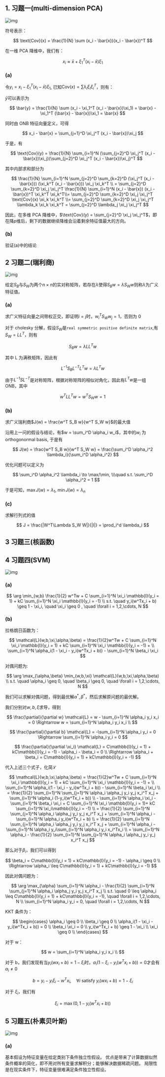 ## 1. 习题一(multi-dimension PCA)

![img](https://img2023.cnblogs.com/blog/3436855/202405/3436855-20240515194454455-2039918970.png)

符号表示：

$$
\text{Cov}(x) = \frac{1}{N} \sum (x_i - \bar{x})(x_i - \bar{x})^T
$$

在一维 PCA 降维中，我们有：

$$
x_i \approx \bar{x} + \xi_1^T (x_i - \bar{x})\xi_1
$$

### (a)

令$y_i = x_i - \xi_1^T (x_i - \bar{x})\xi_1$, 已知$\text{Cov}(x) = \sum \lambda_i \xi_i \xi_i^T$，则有：

$\bar{y}$可以表示为

$$
\bar{y} = \frac{1}{N} \sum (x_i - \xi_1^T (x_i - \bar{x})\xi_1) = \bar{x} - \xi_1^T (\bar{x} - \bar{x})\xi_1 = \bar{x}
$$

同时由 ONB 特征向量定义，可得

$$
x_i - \bar{x} = \sum_{j=1}^D \xi_j^T (x_i - \bar{x})\xi_j
$$

于是，有

$$
\text{Cov}(y) = \frac{1}{N} \sum_{i=1}^N (\sum_{j=2}^D \xi_j^T (x_i - \bar{x})\xi_j)(\sum_{j=2}^D \xi_j^T (x_i - \bar{x})\xi_j)^T
$$

其中内部求和部分为

$$
\frac{1}{N} \sum_{i=1}^N  \sum_{j=2}^D \sum_{k=2}^D (\xi_j^T (x_i - \bar{x})) (\xi_k^T (x_i - \bar{x})) \xi_j \xi_k^T \\
=  \sum_{j=2}^D \sum_{k=2}^D \xi_j \xi_j^T  \frac{1}{N} \sum_{i=1}^N  (x_i - \bar{x}) (x_i - \bar{x})^T \xi_k^T \xi_k^T\\=
\sum_{j=2}^D \sum_{k=2}^D \xi_j \xi_j^T \text{Cov}(x) \xi_k \xi_k^T \\=
\sum_{j=2}^D \sum_{k=2}^D \xi_j \xi_j^T \lambda_k \xi_k \xi_k^T = \sum_{j=2}^D \lambda_j \xi_j \xi_j^T
$$

因此，在多维 PCA 降维中，$\text{Cov}(y) = \sum_{j=2}^D \xi_j \xi_j^T$，即在降$p$维后，剩下的数据继续降维会沿着剩余特征值最大的方向。

### (b)

验证(a)中的结论

## 2 习题二(瑞利商)

![img](https://img2023.cnblogs.com/blog/3436855/202405/3436855-20240515194534168-640155064.png)

给定$S_B$与$S_W$为两个$n\times n$的实对称矩阵，若存在$\lambda$使得$S_Bw= \lambda S_W w$则称$\lambda$为广义特征值。

### (a)

求广义特征向量之间带权正交，即证明$i=j$时，$w_i^TS_Ww_j = 1$，否则为 0

对于 cholesky 分解，假设$S_W$是`real symmetric positive definite matrix`,有$S_W = LL^T$，则有

$$
S_Bw= \lambda LL^T w
$$

其中 L 为满秩矩阵，因此有

$$
L^{-1}S_BL^{-T}L^Tw = \lambda L^Tw
$$

由于$L^{-1}SL^{-T}$是对称矩阵，根据对称矩阵的相似对角化，因此有$L^Tw$是一组 ONB，其中

$$
w^T L L^T w = w^T S_W w = 1
$$

### (b)

求广义瑞利商$J(w) = \frac{w^T S_B w}{w^T S_W w}$的最大值

沿用上一问的假设与结论，有$w = \sum_i^D \alpha_i w_i$，其中的$w_i$ 为 orthogonormal basis, 于是有

$$
J(w) = \frac{w^T S_B w}{w^T S_W w} = \frac{\sum_i^D \alpha_i^2 \lambda_i}{\sum_i^D \alpha_i^2}
$$

优化问题可以定义为

$$
\sum_i^D \alpha_i^2 \lambda_i \to \max/\min, \\\quad s.t. \sum_i^D \alpha_i^2 = 1
$$

于是可知，$\max J(w) = \lambda_1$, $\min J(w) = \lambda_n$

### (c)

求解行列式的值

$$
J = \frac{|W^T\Lambda S_W W|}{|I|} = \prod_i^d \lambda_i
$$

## 3 习题三(核函数)

## 4 习题四(SVM)

![img](https://img2023.cnblogs.com/blog/3436855/202405/3436855-20240515204416390-1489249355.png)

### (a)

$$
\arg \min_{w,b} \frac{1}{2} w^Tw + C \sum_{i=1}^N \xi_i \mathbb{I}(y_i = 1) + kC \sum_{i=1}^N \xi_i \mathbb{I}(y_i = -1) \\
s.t. \quad y_i(w^Tx_i + b) \geq 1 - \xi_i, \quad \xi_i \geq 0 , \quad \forall i = 1,2,\cdots, N
$$

### (b)

拉格朗日函数为：

$$
\mathcal{L}(w,b,\xi,\alpha,\beta) = \frac{1}{2}w^Tw + C \sum_{i=1}^N \xi_i \mathbb{I}(y_i = 1) + kC \sum_{i=1}^N \xi_i \mathbb{I}(y_i = -1) + \\
\sum_{i=1}^N \alpha_i(1 - \xi_i - y_i(w^Tx_i + b)) - \sum_{i=1}^N \beta_i \xi_i
$$

对偶问题为:

$$
\arg \max_{\alpha,\beta} \min_{w,b,\xi} \mathcal{L}(w,b,\xi,\alpha,\beta) \\
s.t. \quad \alpha_i \geq 0, \quad \beta_i \geq 0, \quad \forall i = 1,2,\cdots, N
$$

我们可以求解对偶问题，得到最优解$\alpha^*, \beta^*$，然后求解原问题的最优解。

我们分别对$w,b,\xi$求导，得到

$$
\frac{\partial}{\partial w} \mathcal{L} = w - \sum_{i=1}^N \alpha_i y_i x_i = 0 \Rightarrow w = \sum_{i=1}^N \alpha_i y_i x_i \\
$$

$$
\frac{\partial}{\partial b} \mathcal{L} = -\sum_{i=1}^N \alpha_i y_i = 0 \Rightarrow \sum_{i=1}^N \alpha_i y_i = 0
$$

$$
\frac{\partial}{\partial \xi_i} \mathcal{L} = C\mathbb{I}(y_i = 1) + kC\mathbb{I}(y_i = -1) - \alpha_i - \beta_i = 0 \\ \Rightarrow \alpha_i + \beta_i = C\mathbb{I}(y_i = 1) + kC\mathbb{I}(y_i = -1)
$$

代入上述三个式子，化简$\mathcal{L}$

$$
\mathcal{L}(w,b,\xi,\alpha,\beta) = \frac{1}{2}w^Tw + C \sum_{i=1}^N \xi_i \mathbb{I}(y_i = 1) + kC \sum_{i=1}^N \xi_i \mathbb{I}(y_i = -1) + \\
\sum_{i=1}^N \alpha_i(1 - \xi_i - y_i(w^Tx_i + b)) - \sum_{i=1}^N \beta_i \xi_i \\
= \frac{1}{2} \sum_{i=1}^N \sum_{j=1}^N \alpha_i \alpha_j y_i y_j x_i^T x_j + \sum_{i=1}^N \alpha_i (1-y_i(w^Tx_i + b))  \\ - \sum_{i=1}^N \alpha_i \xi_i - \sum_{i=1}^N \beta_i \xi_i + C \sum_{i=1}^N \xi_i \mathbb{I}(y_i = 1)+ kC \sum_{i=1}^N \xi_i\mathbb{I}(y_i = -1) \\
= \frac{1}{2} \sum_{i=1}^N \sum_{j=1}^N \alpha_i \alpha_j y_i y_j x_i^T x_j + \sum_{i=1}^N \alpha_i - \sum_{i=1}^N \alpha_i y_i(w^Tx_i + b) \\
= \frac{1}{2} \sum_{i=1}^N \sum_{j=1}^N \alpha_i \alpha_j y_i y_j x_i^T x_j + \sum_{i=1}^N \alpha_i - \sum_{i=1}^N \alpha_i y_i\sum_{i=1}^N \alpha_i y_i x_i^Tx_i \\
= \sum_{i=1}^N \alpha_i - \frac{1}{2} \sum_{i=1}^N \sum_{j=1}^N \alpha_i \alpha_j y_i y_j x_i^T x_j
$$

那么对于$\beta_i$，我们可以得到

$$
\beta_i = C\mathbb{I}(y_i = 1) + kC\mathbb{I}(y_i = -1) - \alpha_i \geq 0 \\
\Rightarrow \alpha_i \leq C\mathbb{I}(y_i = 1) + kC\mathbb{I}(y_i = -1)
$$

因此对偶问题为：

$$
\arg \max_{\alpha} \sum_{i=1}^N \alpha_i - \frac{1}{2} \sum_{i=1}^N \sum_{j=1}^N \alpha_i \alpha_j y_i y_j x_i^T x_j \\
s.t. \quad 0 \leq \alpha_i \leq C\mathbb{I}(y_i = 1) + kC\mathbb{I}(y_i = -1), \quad \forall i = 1,2,\cdots, N \\
\sum_{i=1}^N \alpha_i y_i = 0, \quad \forall i = 1,2,\cdots, N
$$

KKT 条件为：

$$
\begin{cases}
\alpha_i \geq 0 \\
\beta_i \geq 0 \\
\alpha_i(1 - \xi_i - y_i(w^Tx_i + b)) = 0 \\
\beta_i \xi_i = 0 \\
y_i(w^Tx_i + b) \geq 1 - \xi_i \\
\xi_i \geq 0 \\
\end{cases}
$$

对于 w：

$$
w = \sum_{i=1}^N \alpha_i y_i x_i \\
$$

对于 b，我们发现有当$y_i(wx_i + b) = 1 - \xi_i$时，$\alpha_i(1 - \xi_i - y_i(w^Tx_i + b)) = 0$才会有$\alpha_i \neq 0$

$$
b = y_i - y_i\xi_i - w^Tx_i, \quad \forall i \text{ satisfy }y_i(wx_i + b) = 1 - \xi_i
$$

对于 $\xi_i$，我们有

$$
\xi_i = \max(0, 1 - y_i(w^Tx_i + b))
$$

## 5 习题五(朴素贝叶斯)

![img](https://img2023.cnblogs.com/blog/3436855/202405/3436855-20240515212838169-291145375.png)

### (a)

基本假设为特征变量在给定类别下条件独立性假设。
优点是带来了计算数据似然条件概率的简化，即不用对所有变量求解积分；能够解决数据稀疏问题。
局限性是在现实条件下，特征变量很难满足条件独立性假设。
